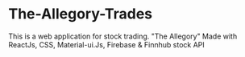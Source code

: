 # The-Allegory-Trades
This is a web application for stock trading. "The Allegory"
Made with ReactJs, CSS, Material-ui.Js, Firebase & Finnhub stock API 

